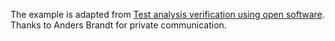 The example is adapted from [Test analysis verification using open software](http://www.sandv.com/downloads/1406bran.pdf).
Thanks to Anders Brandt for private communication.
